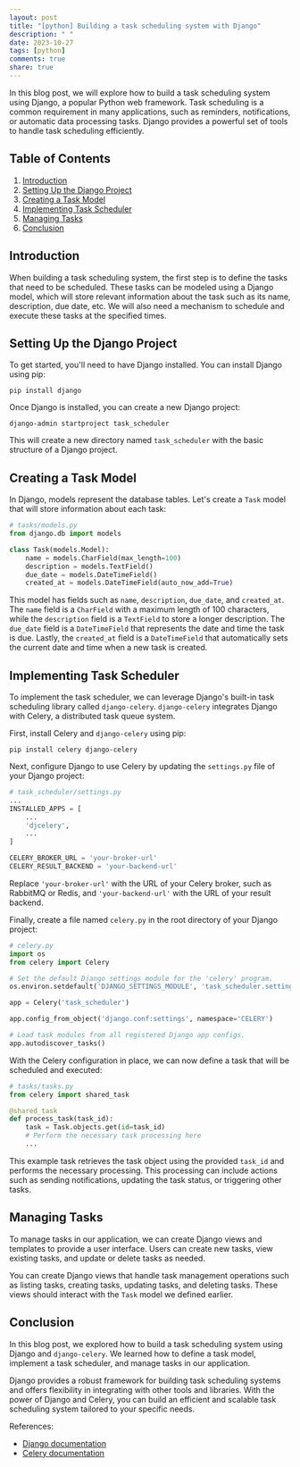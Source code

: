 ```yaml
---
layout: post
title: "[python] Building a task scheduling system with Django"
description: " "
date: 2023-10-27
tags: [python]
comments: true
share: true
---
```


In this blog post, we will explore how to build a task scheduling system using Django, a popular Python web framework. Task scheduling is a common requirement in many applications, such as reminders, notifications, or automatic data processing tasks. Django provides a powerful set of tools to handle task scheduling efficiently.

## Table of Contents

1. [Introduction](#introduction)
2. [Setting Up the Django Project](#setting-up-the-django-project)
3. [Creating a Task Model](#creating-a-task-model)
4. [Implementing Task Scheduler](#implementing-task-scheduler)
5. [Managing Tasks](#managing-tasks)
6. [Conclusion](#conclusion)

## Introduction

When building a task scheduling system, the first step is to define the tasks that need to be scheduled. These tasks can be modeled using a Django model, which will store relevant information about the task such as its name, description, due date, etc. We will also need a mechanism to schedule and execute these tasks at the specified times.

## Setting Up the Django Project

To get started, you'll need to have Django installed. You can install Django using pip:

```shell
pip install django
```

Once Django is installed, you can create a new Django project:

```shell
django-admin startproject task_scheduler
```

This will create a new directory named `task_scheduler` with the basic structure of a Django project.

## Creating a Task Model

In Django, models represent the database tables. Let's create a `Task` model that will store information about each task:

```python
# tasks/models.py
from django.db import models

class Task(models.Model):
    name = models.CharField(max_length=100)
    description = models.TextField()
    due_date = models.DateTimeField()
    created_at = models.DateTimeField(auto_now_add=True)
```

This model has fields such as `name`, `description`, `due_date`, and `created_at`. The `name` field is a `CharField` with a maximum length of 100 characters, while the `description` field is a `TextField` to store a longer description. The `due_date` field is a `DateTimeField` that represents the date and time the task is due. Lastly, the `created_at` field is a `DateTimeField` that automatically sets the current date and time when a new task is created.

## Implementing Task Scheduler

To implement the task scheduler, we can leverage Django's built-in task scheduling library called `django-celery`. `django-celery` integrates Django with Celery, a distributed task queue system.

First, install Celery and `django-celery` using pip:

```shell
pip install celery django-celery
```

Next, configure Django to use Celery by updating the `settings.py` file of your Django project:

```python
# task_scheduler/settings.py
...
INSTALLED_APPS = [
    ...
    'djcelery',
    ...
]

CELERY_BROKER_URL = 'your-broker-url'
CELERY_RESULT_BACKEND = 'your-backend-url'
```

Replace `'your-broker-url'` with the URL of your Celery broker, such as RabbitMQ or Redis, and `'your-backend-url'` with the URL of your result backend.

Finally, create a file named `celery.py` in the root directory of your Django project:

```python
# celery.py
import os
from celery import Celery

# Set the default Django settings module for the 'celery' program.
os.environ.setdefault('DJANGO_SETTINGS_MODULE', 'task_scheduler.settings')

app = Celery('task_scheduler')

app.config_from_object('django.conf:settings', namespace='CELERY')

# Load task modules from all registered Django app configs.
app.autodiscover_tasks()
```

With the Celery configuration in place, we can now define a task that will be scheduled and executed:

```python
# tasks/tasks.py
from celery import shared_task

@shared_task
def process_task(task_id):
    task = Task.objects.get(id=task_id)
    # Perform the necessary task processing here
    ...
```

This example task retrieves the task object using the provided `task_id` and performs the necessary processing. This processing can include actions such as sending notifications, updating the task status, or triggering other tasks.

## Managing Tasks

To manage tasks in our application, we can create Django views and templates to provide a user interface. Users can create new tasks, view existing tasks, and update or delete tasks as needed.

You can create Django views that handle task management operations such as listing tasks, creating tasks, updating tasks, and deleting tasks. These views should interact with the `Task` model we defined earlier.

## Conclusion

In this blog post, we explored how to build a task scheduling system using Django and `django-celery`. We learned how to define a task model, implement a task scheduler, and manage tasks in our application.

Django provides a robust framework for building task scheduling systems and offers flexibility in integrating with other tools and libraries. With the power of Django and Celery, you can build an efficient and scalable task scheduling system tailored to your specific needs.

References:
- [Django documentation](https://docs.djangoproject.com/)
- [Celery documentation](https://docs.celeryproject.org/)